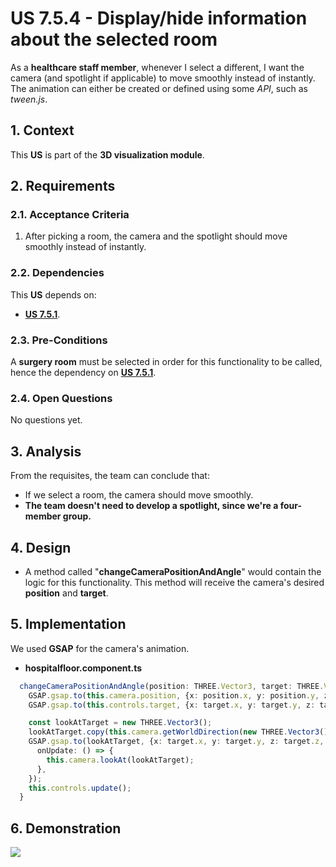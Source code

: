# US 7.5.4 - Display/hide information about the selected room

As a **healthcare staff member**, whenever I select a different, I want the camera (and spotlight if applicable) to move smoothly instead of instantly. The animation can either be created or defined using some *API*, such as *tween.js*.

## 1. Context

This **US** is part of the **3D visualization module**.

## 2. Requirements

### 2.1. Acceptance Criteria

1. After picking a room, the camera and the spotlight should move smoothly instead of instantly.

### 2.2. Dependencies

This **US** depends on:
* [**US 7.5.1**](../7-5-1/readme.md).

### 2.3. Pre-Conditions

A **surgery room** must be selected in order for this functionality to be called, hence the dependency on [**US 7.5.1**](../7-5-1/readme.md).

### 2.4. Open Questions

No questions yet.

## 3. Analysis

From the requisites, the team can conclude that:
* If we select a room, the camera should move smoothly.
* **The team doesn't need to develop a spotlight, since we're a four-member group.**

## 4. Design

* A method called "**changeCameraPositionAndAngle**" would contain the logic for this functionality. This method will receive the camera's desired **position** and **target**.

## 5. Implementation

We used **GSAP** for the camera's animation.

* **hospitalfloor.component.ts**

```ts
  changeCameraPositionAndAngle(position: THREE.Vector3, target: THREE.Vector3, duration: number, ease: string){
    GSAP.gsap.to(this.camera.position, {x: position.x, y: position.y, z: position.z, duration: duration, ease: ease, });
    GSAP.gsap.to(this.controls.target, {x: target.x, y: target.y, z: target.z, duration: duration, });

    const lookAtTarget = new THREE.Vector3();
    lookAtTarget.copy(this.camera.getWorldDirection(new THREE.Vector3()).add(this.camera.position));
    GSAP.gsap.to(lookAtTarget, {x: target.x, y: target.y, z: target.z, duration: duration, ease: ease,
      onUpdate: () => {
        this.camera.lookAt(lookAtTarget);
      },
    });
    this.controls.update();
  }
```

## 6. Demonstration

![](../7-5-1/images/demonstration/demonstration.gif)
